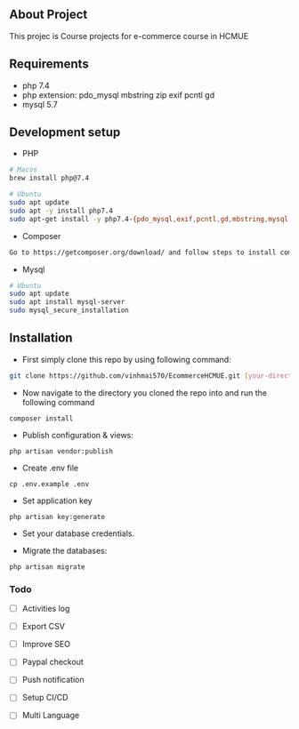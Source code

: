 ## About Project

This projec is Course projects for e-commerce course in HCMUE

## Requirements
* php 7.4
* php extension: pdo_mysql mbstring zip exif pcntl gd
* mysql 5.7

## Development setup

- PHP
```sh
# Macos
brew install php@7.4

# Ubuntu
sudo apt update
sudo apt -y install php7.4
sudo apt-get install -y php7.4-{pdo_mysql,exif,pcntl,gd,mbstring,mysql,zip,gd}
```

- Composer
```sh
Go to https://getcomposer.org/download/ and follow steps to install composer
```

- Mysql
```sh
# Ubuntu
sudo apt update
sudo apt install mysql-server
sudo mysql_secure_installation
```

## Installation
- First simply clone this repo by using following command:
```sh
git clone https://github.com/vinhmai570/EcommerceHCMUE.git [your-directory]
```

- Now navigate to the directory you cloned the repo into and run the following command
```
composer install
```

- Publish configuration & views:
```
php artisan vendor:publish
```

- Create .env file
```
cp .env.example .env
```

- Set application key
```
php artisan key:generate
```

- Set your database credentials.

- Migrate the databases:
```
php artisan migrate
```

### Todo

- [ ] Activities log

- [ ] Export CSV

- [ ] Improve SEO

- [ ] Paypal checkout

- [ ] Push notification

- [ ] Setup CI/CD

- [ ] Multi Language
